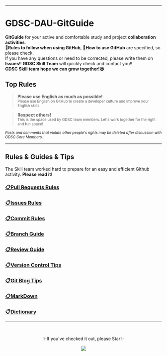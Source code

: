 -----

# GDSC-DAU-GitGuide
**GitGuide** for your active and comfortable study and project **collaboration activities**. <br>
📑**Rules to follow when using GitHub**, 📝**How to use GitHub** are specified, so please check. <br> 
If you have any questions or need to be corrected, please write them on **Issues**!! **GDSC Skill Team** will quickly check and contact you!! <br>
**GDSC Skill team hope we can grow together!😆**

## **Top Rules** 
>**Please use English as much as possible!** <br>
>  <sub>Please use English on GitHub to create a developer culture and improve your English skills.</sub>  <br>

> **Respect others!** <br>
> <sub>This is the space used by GDSC team members. Let's work together for the right and fun space!</sub> <br>

<sup>*Posts and comments that violate other people's rights may be deleted after discussion with GDSC Core Members.*</sup>

---

## Rules & Guides & Tips
The Skill team worked hard to prepare for an easy and efficient Github activity. **Please read it!**

### [📋Pull Requests Rules](./Pull%20Requests%20Rules.md) 

### [📋Issues Rules](./Issues%20Rules.md)

### [📋Commit Rules](./Commit%20Rules.md)

### [📋Branch Guide](./Branch%20Guide.md)

### [📋Review Guide](./Review%20Guide.md)

### [📋Version Control Tips](./Version%20Control%20Tips%20FAQ.md)

### [📋Git Blog Tips](./Git%20Blog%20Tips%20FAQ.md)

### [📋MarkDown](./Markdown.md)

### [📋Dictionary](./Dictionary.md)

---

<br>
<p align="center">✨If you've checked it out, please Star✨<p>
<p align="center"><img src="https://user-images.githubusercontent.com/86817044/192083065-da52375f-314a-498d-9294-e03a04352391.png"></p>

